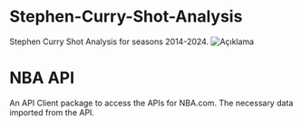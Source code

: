 # Stephen-Curry-Shot-Analysis
Stephen Curry Shot Analysis for seasons 2014-2024.
![Açıklama](https://image-cdn.essentiallysports.com/wp-content/uploads/9818ccc9cf8a4e768a9f132937b6c631.jpg?width=600)

# NBA API
An API Client package to access the APIs for NBA.com. The necessary data imported from the API.

